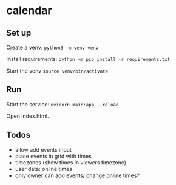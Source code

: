 # calendar

## Set up
 Create a venv:
 `python3 -m venv venv`

Install requirements:
`python -m pip install -r requirements.txt`

Start the venv
 `source venv/bin/activate`


 ## Run
Start the service:
 `uvicorn main:app --reload`

 Open index.html.


## Todos
- allow add events input
- place events in grid with times
- timezones (show times in viewers timezone)
- user data: online times
- only owner can add events/ change online times?
